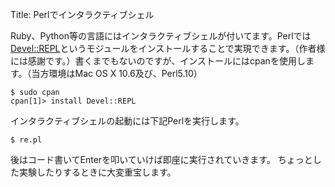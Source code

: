 Title: Perlでインタラクティブシェル

Ruby、Python等の言語にはインタラクティブシェルが付いてます。Perlでは[Devel::REPL](http://search.cpan.org/~dhouston/Devel-REPL-1.003009/lib/Devel/REPL.pm)というモジュールをインストールすることで実現できます。（作者様には感謝です。）書くまでもないのですが、インストールにはcpanを使用します。（当方環境はMac OS X 10.6及び、Perl5.10）

	$ sudo cpan
	cpan[1]> install Devel::REPL

インタラクティブシェルの起動には下記Perlを実行します。

	$ re.pl

後はコード書いてEnterを叩いていけば即座に実行されていきます。
ちょっとした実験したりするときに大変重宝します。